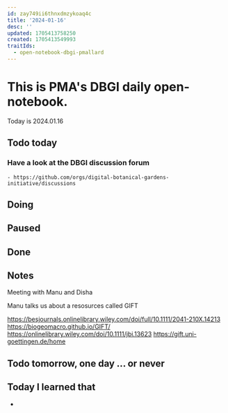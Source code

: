 ```yaml
---
id: zay749ii6thnxdmzykoaq4c
title: '2024-01-16'
desc: ''
updated: 1705413758250
created: 1705413549993
traitIds:
  - open-notebook-dbgi-pmallard
---
```



# This is PMA's DBGI daily open-notebook.

Today is 2024.01.16

## Todo today

### Have a look at the DBGI discussion forum
    - https://github.com/orgs/digital-botanical-gardens-initiative/discussions
###
###

## Doing

## Paused

## Done

## Notes

Meeting with Manu and Disha

Manu talks us about a resosurces called GIFT 

https://besjournals.onlinelibrary.wiley.com/doi/full/10.1111/2041-210X.14213
https://biogeomacro.github.io/GIFT/
https://onlinelibrary.wiley.com/doi/10.1111/jbi.13623
https://gift.uni-goettingen.de/home





## Todo tomorrow, one day ... or never

###
###
###


## Today I learned that

-